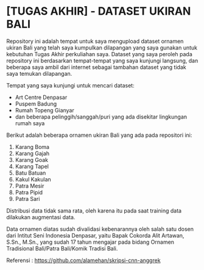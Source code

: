 # [TUGAS AKHIR] - DATASET UKIRAN BALI

Repository ini adalah tempat untuk saya mengupload dataset ornamen ukiran Bali yang telah saya kumpulkan dilapangan yang saya gunakan untuk kebutuhan Tugas Akhir perkuliahan saya.
Dataset yang saya peroleh pada repository ini berdasarkan tempat-tempat yang saya kunjungi langsung, dan beberapa saya ambil dari internet sebagai tambahan dataset yang tidak saya temukan dilapangan.

Tempat yang saya kunjungi untuk mencari dataset:
- Art Centre Denpasar
- Puspem Badung
- Rumah Topeng Gianyar
- dan beberapa pelinggih/sanggah/puri yang ada disekitar lingkungan rumah saya

Berikut adalah beberapa ornamen ukiran Bali yang ada pada repositori ini:
1. Karang Boma
2. Karang Gajah
3. Karang Goak
4. Karang Tapel
5. Batu Batuan
6. Kakul Kakulan
7. Patra Mesir
8. Patra Pipid
9. Patra Sari

Distribusi data tidak sama rata, oleh karena itu pada saat training data dilakukan augmentasi data.

Data ornamen diatas sudah divalidasi kebenarannya oleh salah satu dosen dari Intitut Seni Indonesia Denpasar, yaitu Bapak Cokorda Alit Artawan, S.Sn., M.Sn., yang sudah 17 tahun mengajar pada bidang Ornamen Tradisional Bali/Patra Bali/Komik Tradisi Bali.

Referensi : https://github.com/alamehan/skripsi-cnn-anggrek
